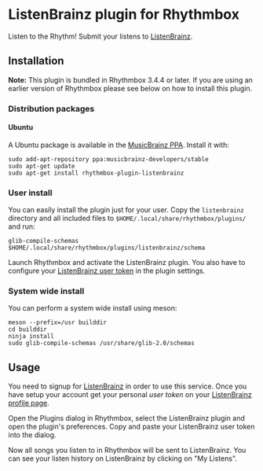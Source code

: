 # ListenBrainz plugin for Rhythmbox

Listen to the Rhythm! Submit your listens to [ListenBrainz](https://listenbrainz.org).

## Installation

**Note:** This plugin is bundled in Rhythmbox 3.4.4 or later. If you are using an earlier version of Rhythmbox please see below on how to install this plugin.

### Distribution packages

#### Ubuntu

A Ubuntu package is available in the [MusicBrainz PPA](https://launchpad.net/~musicbrainz-developers/+archive/ubuntu/stable).
Install it with:

    sudo add-apt-repository ppa:musicbrainz-developers/stable
    sudo apt-get update
    sudo apt-get install rhythmbox-plugin-listenbrainz

### User install

You can easily install the plugin just for your user. Copy the `listenbrainz`
directory and all included files to `$HOME/.local/share/rhythmbox/plugins/`
and run:

    glib-compile-schemas $HOME/.local/share/rhythmbox/plugins/listenbrainz/schema

Launch Rhythmbox and activate the ListenBrainz plugin. You also have to
configure your [ListenBrainz user token](https://listenbrainz.org/profile/)
in the plugin settings.

### System wide install

You can perform a system wide install using meson:

    meson --prefix=/usr builddir
    cd builddir
    ninja install
    sudo glib-compile-schemas /usr/share/glib-2.0/schemas

## Usage

You need to signup for [ListenBrainz](https://listenbrainz.org) in order to use
this service. Once you have setup your account get your personal *user token*
on your [ListenBrainz profile page](https://listenbrainz.org/profile/).

Open the Plugins dialog in Rhythmbox, select the ListenBrainz plugin and open
the plugin's preferences. Copy and paste your ListenBrainz user token into the
dialog.

Now all songs you listen to in Rhythmbox will be sent to ListenBrainz. You can
see your listen history on ListenBrainz by clicking on "My Listens".
